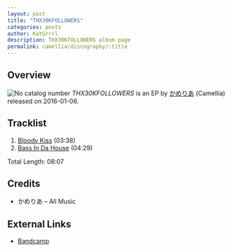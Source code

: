 ```yaml
---
layout: post
title: "THX30KFOLLOWERS"
categories: posts
author: KatGrrrl
description: THX30KFOLLOWERS album page
permalink: camellia/discography/:title
---
```


## Overview

![No catalog number](https://cdn.camellia.wiki/images/camellia/albums/THX30KFOLLOWERS.jpg)
*THX30KFOLLOWERS* is an EP by [かめりあ](<{% link postsWiki/_posts/2023-12-10-camellia.md %}>) (Camellia) released on 2016-01-06.

## Tracklist

1. [Bloody Kiss](<{% link postsInclude/_posts/camellia/songs/Bloody-Kiss/2024-02-22-Bloody-Kiss.md %}>) (03:38)
2. [Bass In Da House](<{% link postsInclude/_posts/camellia/songs/Bass-In-Da-House/2024-02-22-Bass-In-Da-House.md %}>) (04:29)

Total Length: 08:07

## Credits

* かめりあ – All Music

## External Links

* [Bandcamp](https://cametek.bandcamp.com/album/thx30kfollowers)
